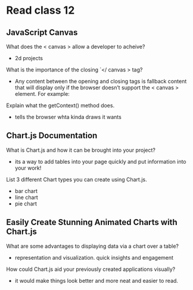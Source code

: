 # Read class 12

## JavaScript Canvas

What does the < canvas > allow a developer to acheive?

+ 2d projects

What is the importance of the closing `</ canvas > tag?

+ Any content between the opening and closing tags is fallback content that will display only if the browser doesn’t support the < canvas > element. For example:

Explain what the getContext() method does.

+ tells the browser whta kinda draws it wants

## Chart.js Documentation

What is Chart.js and how it can be brought into your project?

+ its a way to add tables into your page quickly and put information into your work!

List 3 different Chart types you can create using Chart.js.

+ bar chart
+ line chart
+ pie chart

## Easily Create Stunning Animated Charts with Chart.js

What are some advantages to displaying data via a chart over a table?

+ representation and visualization. quick insights and engagement

How could Chart.js aid your previously created applications visually?

+ it would make things look better and more neat and easier to read.
